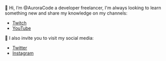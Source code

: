 👋 Hi, I’m @AuroraCode a developer freelancer, I'm always looking to learn something new and share my knowledge on my channels:
- [Twitch](https://www.twitch.tv/aurora_code)
- [YouTube](https://www.youtube.com/channel/UCMyIvcZzhL1IVSasVdOHoqw)

👋 I also invite you to visit my social media:
- [Twitter](https://twitter.com/aurora_code)
- [Instagram](https://www.instagram.com/aurora_code/)
